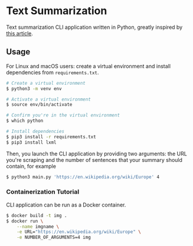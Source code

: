 # Text Summarization

Text summarization CLI application written in Python, greatly inspired by
[this article](https://stackabuse.com/text-summarization-with-nltk-in-python).

## Usage

For Linux and macOS users: create a virtual environment and install dependencies from `requirements.txt`.

```bash
# Create a virtual environment
$ python3 -m venv env

# Activate a virtual environment
$ source env/bin/activate

# Confirm you're in the virtual environment
$ which python

# Install dependencies
$ pip3 install -r requirements.txt
$ pip3 install lxml
```

Then, you launch the CLI application by providing two arguments: the URL you're scraping and the number of sentences
that your summary should contain, for example

```bash
$ python3 main.py 'https://en.wikipedia.org/wiki/Europe' 4
```

### Containerization Tutorial

CLI application can be run as a Docker container.

```bash
$ docker build -t img .
$ docker run \
    --name imgname \
    -e URL="https://en.wikipedia.org/wiki/Europe" \
    -e NUMBER_OF_ARGUMENTS=4 img
```
